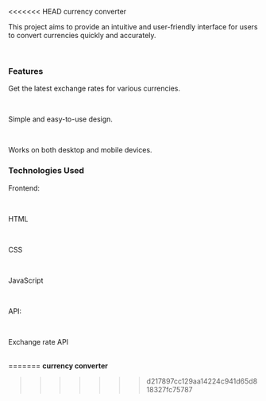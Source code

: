 <<<<<<< HEAD
 currency converter
 <p>This project aims to provide an intuitive and user-friendly interface for users to convert currencies quickly and accurately.</p><br>
 <h3><b>Features</b></h3>
 <p>Get the latest exchange rates for various currencies.</p><br>
 <p>Simple and easy-to-use design.</p><br>
 <p>Works on both desktop and mobile devices.<p>
 <h3><b>Technologies Used</b></h3>
 <p>Frontend:</p><br>
 <p>HTML</p><br>
 <p>CSS</p><br>
 <p>JavaScript</p><br>
 <p>API:</p><br>
 <p>Exchange rate API</p><br> 
=======
<b> currency converter </b>
 
>>>>>>> d217897cc129aa14224c941d65d818327fc75787
